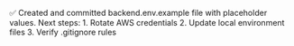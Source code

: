 ✅ Created and committed backend.env.example file with placeholder values. Next steps: 1. Rotate AWS credentials 2. Update local environment files 3. Verify .gitignore rules